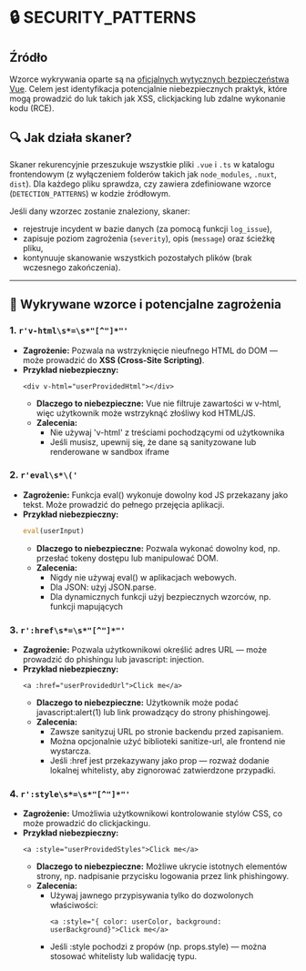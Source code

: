 # 🔒 SECURITY_PATTERNS

## Źródło
Wzorce wykrywania oparte są na [oficjalnych wytycznych bezpieczeństwa Vue](https://vuejs.org/guide/best-practices/security.html). Celem jest identyfikacja potencjalnie niebezpiecznych praktyk, które mogą prowadzić do luk takich jak XSS, clickjacking lub zdalne wykonanie kodu (RCE).

## 🔍 Jak działa skaner?
Skaner rekurencyjnie przeszukuje wszystkie pliki `.vue` i `.ts` w katalogu frontendowym (z wyłączeniem folderów takich jak `node_modules`, `.nuxt`, `dist`). Dla każdego pliku sprawdza, czy zawiera zdefiniowane wzorce (`DETECTION_PATTERNS`) w kodzie źródłowym.

Jeśli dany wzorzec zostanie znaleziony, skaner:
- rejestruje incydent w bazie danych (za pomocą funkcji `log_issue`),
- zapisuje poziom zagrożenia (`severity`), opis (`message`) oraz ścieżkę pliku,
- kontynuuje skanowanie wszystkich pozostałych plików (brak wczesnego zakończenia).

---

## 🚨 Wykrywane wzorce i potencjalne zagrożenia

### 1. `r'v-html\s*=\s*"[^"]*"'`
- **Zagrożenie:** Pozwala na wstrzyknięcie nieufnego HTML do DOM — może prowadzić do **XSS (Cross-Site Scripting)**.
- **Przykład niebezpieczny:**
  ```vue
  <div v-html="userProvidedHtml"></div>
  ```
  - **Dlaczego to niebezpieczne:** Vue nie filtruje zawartości w v-html, więc użytkownik może wstrzyknąć złośliwy kod HTML/JS.
  - **Zalecenia:**
    - Nie używaj 'v-html' z treściami pochodzącymi od użytkownika
    - Jeśli musisz, upewnij się, że dane są sanityzowane lub renderowane w sandbox iframe

### 2. `r'eval\s*\('`
- **Zagrożenie:** Funkcja eval() wykonuje dowolny kod JS przekazany jako tekst. Może prowadzić do pełnego przejęcia aplikacji.
- **Przykład niebezpieczny:**
  ```js
  eval(userInput)
  ```
  - **Dlaczego to niebezpieczne:** Pozwala wykonać dowolny kod, np. przesłać tokeny dostępu lub manipulować DOM.
  - **Zalecenia:**
    - Nigdy nie używaj eval() w aplikacjach webowych.
    - Dla JSON: użyj JSON.parse.
    - Dla dynamicznych funkcji użyj bezpiecznych wzorców, np. funkcji mapujących

### 3. `r':href\s*=\s*"[^"]*"'`
- **Zagrożenie:** Pozwala użytkownikowi określić adres URL — może prowadzić do phishingu lub javascript: injection.
- **Przykład niebezpieczny:**
  ```vue
  <a :href="userProvidedUrl">Click me</a>
  ```
  - **Dlaczego to niebezpieczne:** Użytkownik może podać javascript:alert(1) lub link prowadzący do strony phishingowej.
  - **Zalecenia:**
    - Zawsze sanityzuj URL po stronie backendu przed zapisaniem.
    - Można opcjonalnie użyć biblioteki sanitize-url, ale frontend nie wystarcza.
    - Jeśli :href jest przekazywany jako prop — rozważ dodanie lokalnej whitelisty, aby zignorować zatwierdzone przypadki.

### 4. `r':style\s*=\s*"[^"]*"'`
- **Zagrożenie:** Umożliwia użytkownikowi kontrolowanie stylów CSS, co może prowadzić do clickjackingu.
- **Przykład niebezpieczny:**
  ```vue
  <a :style="userProvidedStyles">Click me</a>
  ```
  - **Dlaczego to niebezpieczne:** Możliwe ukrycie istotnych elementów strony, np. nadpisanie przycisku logowania przez link phishingowy.
  - **Zalecenia:**
    - Używaj jawnego przypisywania tylko do dozwolonych właściwości:
      ```vue
      <a :style="{ color: userColor, background: userBackground}">Click me</a>
      ```
    - Jeśli :style pochodzi z propów (np. props.style) — można stosować whitelisty lub walidację typu.